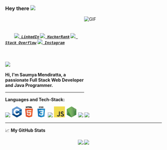 ### Hey there <img src="https://media.giphy.com/media/hvRJCLFzcasrR4ia7z/giphy.gif" width="25px">


<img align="right" alt="GIF" src="https://media.giphy.com/media/du3J3cXyzhj75IOgvA/giphy.gif" target="blank" width="250" height="250" />

<br>

<h5 align="left">
  <code>
    <a href="https://www.linkedin.com/in/saumya-mendiratta-44432b1b5/" title="LinkedIn Profile"><img width="22" src="https://github.com/zumrudu-anka/zumrudu-anka/blob/master/images/linkedin.svg"> LinkedIn</a></code>
  <code><a href="https://www.hackerrank.com/saumya2828" title="HackerRank Profile"><img width="22" src="https://github.com/zumrudu-anka/zumrudu-anka/blob/master/images/hackerrank.png"> HackerRank</a></code>
  <code><a href="https://stackoverflow.com/users/14290654/saumya-mendiratta" title="Stack Overflow Profile"><img width="22" src="https://github.com/zumrudu-anka/zumrudu-anka/blob/master/images/stackoverflow.svg"> Stack Overflow</a></code>
  <code><a href="https://www.instagram.com/saumya.mendiratta/" title="Instagram Profile"><img width="22" src="https://github.com/zumrudu-anka/zumrudu-anka/blob/master/images/instagram.svg"> Instagram</a></code>
</h5>

<br>

![](https://visitor-badge.glitch.me/badge?page_id=saumya-mendiratta.saumya-mendiratta)


**Hi, I'm Saumya Mendiratta, a passionate Full Stack Web Developer and Java Programmer.**
  

------------
**Languages and Tech-Stack:**  

<code><img height="35" src="https://raw.githubusercontent.com/jmnote/z-icons/master/svg/java.svg"></code>
<code><img height="35" src="https://raw.githubusercontent.com/github/explore/80688e429a7d4ef2fca1e82350fe8e3517d3494d/topics/cpp/cpp.png"></code>
<code><img height="35" src="https://raw.githubusercontent.com/github/explore/80688e429a7d4ef2fca1e82350fe8e3517d3494d/topics/html/html.png"></code>
<code><img height="35" src="https://raw.githubusercontent.com/github/explore/80688e429a7d4ef2fca1e82350fe8e3517d3494d/topics/css/css.png"></code>
<code><img height="35" src="https://raw.githubusercontent.com/jmnote/z-icons/master/svg/bootstrap.svg"></code>
<code><img height="35" src="https://raw.githubusercontent.com/github/explore/80688e429a7d4ef2fca1e82350fe8e3517d3494d/topics/javascript/javascript.png"></code>
<code><img height="35" src="https://raw.githubusercontent.com/github/explore/80688e429a7d4ef2fca1e82350fe8e3517d3494d/topics/nodejs/nodejs.png"></code>
<code><img height="35" src="https://www.pngitem.com/pimgs/m/385-3850359_icon-mongodb-logo-hd-png-download.png"></code>
<code><img height="35" src="https://raw.githubusercontent.com/jmnote/z-icons/master/svg/github.svg"></code>



------------

📈 **My GitHub Stats**

<p align=center>
  <a href="https://github.com/saumya-mendiratta/github-readme-stats" title="Go to Source">
    <img height=175 align="center" src="https://github-readme-stats.vercel.app/api?username=saumya-mendiratta&show_icons=true&theme=gotham">
  </a>
  <a href="https://github.com/saumya-mendiratta/github-readme-stats">
  <img height=175 align="center" src="https://github-readme-stats.vercel.app/api/top-langs/?username=saumya-mendiratta&layout=compact&langs_count=10&theme=dark" />
  </a>
</p>
  <br>
  


 
  





